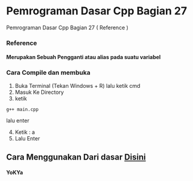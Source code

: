 # Pemrograman Dasar Cpp Bagian 27
 Pemrograman Dasar Cpp Bagian 27 ( Reference )

### Reference 
#### Merupakan Sebuah Pengganti atau alias pada suatu variabel

### Cara Compile dan membuka
1. Buka Terminal (Tekan Windows + R) lalu ketik cmd
2. Masuk Ke Directory
3. ketik
```
g++ main.cpp
```
lalu enter

4. Ketik : a
5. Lalu Enter

## Cara Menggunakan Dari dasar [Disini](https://github.com/YoKYa/Pemrograman-Dasar-Cpp-Bagian-1)


#### YoKYa